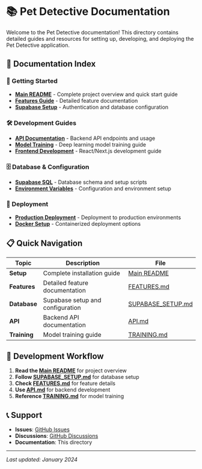 # 📚 Pet Detective Documentation

Welcome to the Pet Detective documentation! This directory contains detailed guides and resources for setting up, developing, and deploying the Pet Detective application.

## 📖 Documentation Index

### 🚀 Getting Started
- **[Main README](../README.md)** - Complete project overview and quick start guide
- **[Features Guide](FEATURES.md)** - Detailed feature documentation
- **[Supabase Setup](SUPABASE_SETUP.md)** - Authentication and database configuration

### 🛠️ Development Guides
- **[API Documentation](API.md)** - Backend API endpoints and usage
- **[Model Training](TRAINING.md)** - Deep learning model training guide
- **[Frontend Development](FRONTEND.md)** - React/Next.js development guide

### 🗄️ Database & Configuration
- **[Supabase SQL](supabase_setup.sql)** - Database schema and setup scripts
- **[Environment Variables](ENV.md)** - Configuration and environment setup

### 🚀 Deployment
- **[Production Deployment](DEPLOYMENT.md)** - Deployment to production environments
- **[Docker Setup](DOCKER.md)** - Containerized deployment options

## 📋 Quick Navigation

| Topic | Description | File |
|-------|-------------|------|
| **Setup** | Complete installation guide | [Main README](../README.md) |
| **Features** | Detailed feature documentation | [FEATURES.md](FEATURES.md) |
| **Database** | Supabase setup and configuration | [SUPABASE_SETUP.md](SUPABASE_SETUP.md) |
| **API** | Backend API documentation | [API.md](API.md) |
| **Training** | Model training guide | [TRAINING.md](TRAINING.md) |

## 🔧 Development Workflow

1. **Read the [Main README](../README.md)** for project overview
2. **Follow [SUPABASE_SETUP.md](SUPABASE_SETUP.md)** for database setup
3. **Check [FEATURES.md](FEATURES.md)** for feature details
4. **Use [API.md](API.md)** for backend development
5. **Reference [TRAINING.md](TRAINING.md)** for model training

## 📞 Support

- **Issues**: [GitHub Issues](https://github.com/yourusername/pet-detective/issues)
- **Discussions**: [GitHub Discussions](https://github.com/yourusername/pet-detective/discussions)
- **Documentation**: This directory

---

*Last updated: January 2024*
